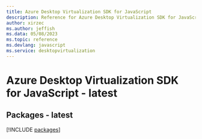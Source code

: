 ```yaml
---
title: Azure Desktop Virtualization SDK for JavaScript
description: Reference for Azure Desktop Virtualization SDK for JavaScript
author: xirzec
ms.author: jeffish
ms.data: 05/08/2023
ms.topic: reference
ms.devlang: javascript
ms.service: desktopvirtualization
---
```

# Azure Desktop Virtualization SDK for JavaScript - latest
## Packages - latest
[!INCLUDE [packages](desktop-virtualization-index.md)]